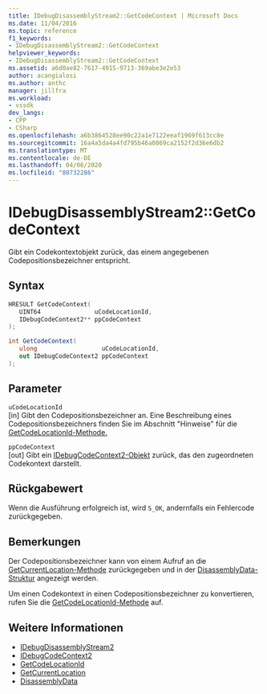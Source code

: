 ```yaml
---
title: IDebugDisassemblyStream2::GetCodeContext | Microsoft Docs
ms.date: 11/04/2016
ms.topic: reference
f1_keywords:
- IDebugDisassemblyStream2::GetCodeContext
helpviewer_keywords:
- IDebugDisassemblyStream2::GetCodeContext
ms.assetid: a6d0ae82-7617-4915-9713-369abe3e2e53
author: acangialosi
ms.author: anthc
manager: jillfra
ms.workload:
- vssdk
dev_langs:
- CPP
- CSharp
ms.openlocfilehash: a6b3864528ee90c22a1e7122eeaf1969f613cc8e
ms.sourcegitcommit: 16a4a5da4a4fd795b46a0869ca2152f2d36e6db2
ms.translationtype: MT
ms.contentlocale: de-DE
ms.lasthandoff: 04/06/2020
ms.locfileid: "80732286"
---
```

# <a name="idebugdisassemblystream2getcodecontext"></a>IDebugDisassemblyStream2::GetCodeContext
Gibt ein Codekontextobjekt zurück, das einem angegebenen Codepositionsbezeichner entspricht.

## <a name="syntax"></a>Syntax

```cpp
HRESULT GetCodeContext( 
   UINT64               uCodeLocationId,
   IDebugCodeContext2** ppCodeContext
);
```

```csharp
int GetCodeContext( 
   ulong                  uCodeLocationId,
   out IDebugCodeContext2 ppCodeContext
);
```

## <a name="parameters"></a>Parameter
`uCodeLocationId`\
[in] Gibt den Codepositionsbezeichner an. Eine Beschreibung eines Codepositionsbezeichners finden Sie im Abschnitt "Hinweise" für die [GetCodeLocationId-Methode.](../../../extensibility/debugger/reference/idebugdisassemblystream2-getcodelocationid.md)

`ppCodeContext`\
[out] Gibt ein [IDebugCodeContext2-Objekt](../../../extensibility/debugger/reference/idebugcodecontext2.md) zurück, das den zugeordneten Codekontext darstellt.

## <a name="return-value"></a>Rückgabewert
 Wenn die Ausführung erfolgreich ist, wird `S_OK`, andernfalls ein Fehlercode zurückgegeben.

## <a name="remarks"></a>Bemerkungen
 Der Codepositionsbezeichner kann von einem Aufruf an die [GetCurrentLocation-Methode](../../../extensibility/debugger/reference/idebugdisassemblystream2-getcurrentlocation.md) zurückgegeben und in der [DisassemblyData-Struktur](../../../extensibility/debugger/reference/disassemblydata.md) angezeigt werden.

 Um einen Codekontext in einen Codepositionsbezeichner zu konvertieren, rufen Sie die [GetCodeLocationId-Methode](../../../extensibility/debugger/reference/idebugdisassemblystream2-getcodelocationid.md) auf.

## <a name="see-also"></a>Weitere Informationen
- [IDebugDisassemblyStream2](../../../extensibility/debugger/reference/idebugdisassemblystream2.md)
- [IDebugCodeContext2](../../../extensibility/debugger/reference/idebugcodecontext2.md)
- [GetCodeLocationId](../../../extensibility/debugger/reference/idebugdisassemblystream2-getcodelocationid.md)
- [GetCurrentLocation](../../../extensibility/debugger/reference/idebugdisassemblystream2-getcurrentlocation.md)
- [DisassemblyData](../../../extensibility/debugger/reference/disassemblydata.md)
